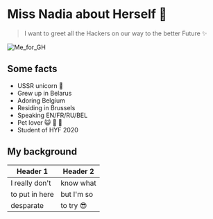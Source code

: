 # Miss Nadia about Herself :sparkling_heart:
> I want to greet all the Hackers on our way to the better Future :sparkles:

![Me_for_GH](https://user-images.githubusercontent.com/63817895/82064670-611d6580-96cd-11ea-8991-d84238c35f19.png)

## Some facts
* USSR unicorn :unicorn:
* Grew up in Belarus
* Adoring Belgium
* Residing in Brussels 
* Speaking EN/FR/RU/BEL
* Pet lover :smiley_cat: :dog: :monkey:
* Student of HYF 2020



## My background
Header 1     | Header 2 
------------ | -------------
I really don't   |  know what
to put in here | but I'm so 
desparate | to try :sunglasses:

